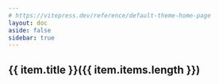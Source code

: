 ```yaml
---
# https://vitepress.dev/reference/default-theme-home-page
layout: doc
aside: false
sidebar: true
---
```


<script setup>

import {
  VPTeamPage,
  VPTeamPageTitle,
  VPTeamMembers
} from 'vitepress/theme'

import { useData } from 'vitepress'

const { theme, page, frontmatter } = useData()

</script>

<VPTeamPage>
  <VPTeamPageTitle>
    <template #title>
      Blogs
    </template>
    <template #lead>
      学习笔记
    </template>
  </VPTeamPageTitle>
</VPTeamPage>



<div class="archiveList" v-for="item in theme.years">

## {{ item.title }}({{ item.items.length }})

<ArchiveList :items ="item.items" />

</div>


<style>

.content{
    max-width: unset !important;
}

</style>

<style scoped lang="less">

.archiveList {
    max-width: 750px;

        /* width: 80%; */
    margin: 0 auto;
        @media (max-width: 419px) {
            padding: 0 5px;
        }
}
</style>